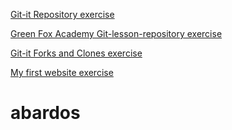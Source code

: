 [Git-it Repository exercise](https://github.com/abardos/hello-world)

[Green Fox Academy Git-lesson-repository exercise](https://github.com/abardos/git-lesson-repository)

[Git-it Forks and Clones exercise](https://github.com/abardos/patchwork)

[My first website exercise](https://abardos.github.io/)




# abardos
